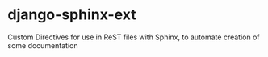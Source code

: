 django-sphinx-ext
=================

Custom Directives for use in ReST files with Sphinx, to automate creation of some documentation
